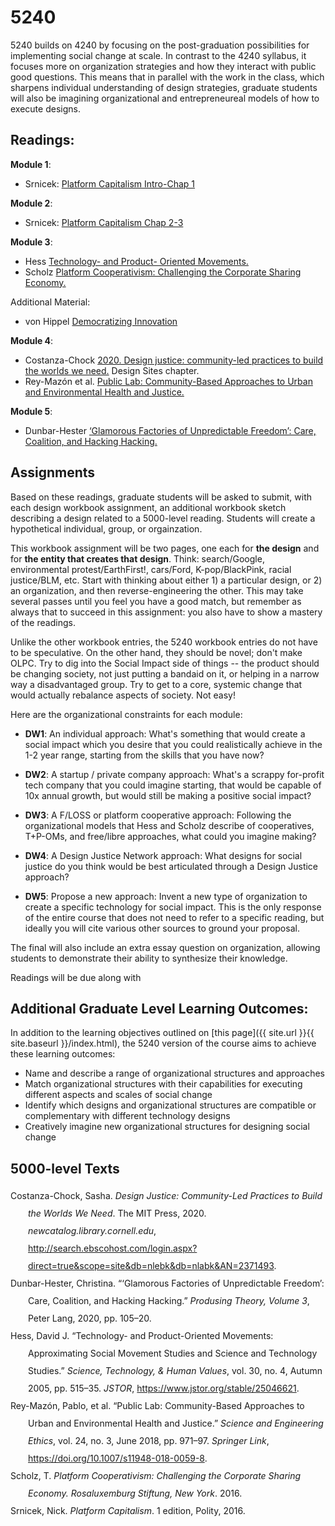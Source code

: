 # 5240

5240 builds on 4240 by focusing on the post-graduation possibilities for implementing social change at scale. In contrast to the 4240 syllabus, it focuses more on organization strategies and how they interact with public good questions. This means that in parallel with the work in the class, which sharpens individual understanding of design strategies, graduate students will also be imagining organizational and entrepreneureal models of how to execute designs.

## Readings:

**Module 1**:
- Srnicek: [Platform Capitalism Intro-Chap 1](http://search.ebscohost.com/login.aspx?direct=true&db=nlebk&AN=1444285&site=ehost-live&ebv=EB&ppid=pp_10)

**Module 2**:
- Srnicek: [Platform Capitalism Chap 2-3](http://search.ebscohost.com/login.aspx?direct=true&db=nlebk&AN=1444285&site=ehost-live&ebv=EB&ppid=pp_10)

**Module 3**:
- Hess [Technology- and Product- Oriented Movements.](https://www.jstor.org/stable/25046621)
- Scholz [Platform Cooperativism: Challenging the Corporate Sharing Economy.](https://rosalux.nyc/wp-content/uploads/2020/11/RLS-NYC_platformcoop.pdf)

Additional Material:
- von Hippel [Democratizing Innovation](https://newcatalog.library.cornell.edu/catalog/5475437)

**Module 4**:
- Costanza-Chock [2020. Design justice: community-led practices to build the worlds we need.](https://design-justice.pubpub.org/pub/yvwnnz7b/release/1) Design Sites chapter.
- Rey-Mazón et al. [Public Lab: Community-Based Approaches to Urban and Environmental Health and Justice.](https://doi.org/10.1007/s11948-018-0059-8)

**Module 5**:
- Dunbar-Hester [‘Glamorous Factories of Unpredictable Freedom’: Care, Coalition, and Hacking Hacking.](https://hcommons.org/deposits/objects/hc:40560/datastreams/CONTENT/content)

## Assignments
Based on these readings, graduate students will be asked to submit, with each design workbook assignment, an additional workbook sketch describing a design related to a 5000-level reading. Students will create a hypothetical individual, group, or orgainzation.

This workbook assignment will be two pages, one each for **the design** and for **the entity that creates that design**. Think: search/Google, environmental protest/EarthFirst!, cars/Ford, K-pop/BlackPink, racial justice/BLM, etc. Start with thinking about either 1) a particular design, or 2) an organization, and then reverse-engineering the other. This may take several passes until you feel you have a good match, but remember as always that to succeed in this assignment: you also have to show a mastery of the readings.

Unlike the other workbook entries, the 5240 workbook entries do not have to be speculative. On the other hand, they should be novel; don't make OLPC. Try to dig into the Social Impact side of things -- the product should be changing society, not just putting a bandaid on it, or helping in a narrow way a disadvantaged group. Try to get to a core, systemic change that would actually rebalance aspects of society. Not easy! 

Here are the organizational constraints for each module:
- **DW1**: An individual approach: What's something that would create a social impact which you desire that you could realistically achieve in the 1-2 year range, starting from the skills that you have now?

- **DW2**: A startup / private company approach: What's a scrappy for-profit tech company that you could imagine starting, that would be capable of 10x annual growth, but would still be making a positive social impact?

- **DW3**: A F/LOSS or platform cooperative approach: Following the organizational models that Hess and Scholz describe of cooperatives, T+P-OMs, and free/libre approaches, what could you imagine making?

- **DW4**: A Design Justice Network approach: What designs for social justice do you think would be best articulated through a Design Justice approach?

- **DW5**: Propose a new approach: Invent a new type of organization to create a specific technology for social impact. This is the only response of the entire course that does not need to refer to a specific reading, but ideally you will cite various other sources to ground your proposal.

The final will also include an extra essay question on organization, allowing students to demonstrate their ability to synthesize their knowledge.

Readings will be due along with

## Additional Graduate Level Learning Outcomes:

In addition to the learning objectives outlined on [this page]({{ site.url }}{{ site.baseurl }}/index.html), the 5240 version of the course aims to achieve these learning outcomes:
- Name and describe a range of organizational structures and approaches
- Match organizational structures with their capabilities for executing different aspects and scales of social change
- Identify which designs and organizational structures are compatible or complementary with different technology designs
- Creatively imagine new organizational structures for designing social change

## 5000-level Texts

<div class="csl-bib-body" style="line-height: 2; margin-left: 2em; text-indent:-2em;">
  <div class="csl-entry">Costanza-Chock, Sasha. <i>Design Justice: Community-Led Practices to Build the Worlds We Need</i>. The MIT Press, 2020. <i>newcatalog.library.cornell.edu</i>, <a href="http://search.ebscohost.com/login.aspx?direct=true&amp;scope=site&amp;db=nlebk&amp;db=nlabk&amp;AN=2371493">http://search.ebscohost.com/login.aspx?direct=true&amp;scope=site&amp;db=nlebk&amp;db=nlabk&amp;AN=2371493</a>.</div>
  <span class="Z3988" title="url_ver=Z39.88-2004&amp;ctx_ver=Z39.88-2004&amp;rfr_id=info%3Asid%2Fzotero.org%3A2&amp;rft_id=urn%3Aisbn%3A978-0-262-35686-2&amp;rft_val_fmt=info%3Aofi%2Ffmt%3Akev%3Amtx%3Abook&amp;rft.genre=book&amp;rft.btitle=Design%20justice%3A%20community-led%20practices%20to%20build%20the%20worlds%20we%20need&amp;rft.place=Cambridge&amp;rft.publisher=The%20MIT%20Press&amp;rft.aufirst=Sasha&amp;rft.aulast=Costanza-Chock&amp;rft.au=Sasha%20Costanza-Chock&amp;rft.date=2020&amp;rft.isbn=978-0-262-35686-2&amp;rft.language=English"></span>
  <div class="csl-entry">Dunbar-Hester, Christina. “‘Glamorous Factories of Unpredictable Freedom’: Care, Coalition, and Hacking Hacking.” <i>Produsing Theory, Volume 3</i>, Peter Lang, 2020, pp. 105–20.</div>
  <span class="Z3988" title="url_ver=Z39.88-2004&amp;ctx_ver=Z39.88-2004&amp;rfr_id=info%3Asid%2Fzotero.org%3A2&amp;rft_val_fmt=info%3Aofi%2Ffmt%3Akev%3Amtx%3Ajournal&amp;rft.genre=article&amp;rft.atitle=%E2%80%9CGlamorous%20factories%20of%20unpredictable%20freedom%E2%80%9D%3A%20Care%2C%20Coalition%2C%20and%20Hacking%20Hacking&amp;rft.jtitle=Produsing%20Theory%2C%20volume%203&amp;rft.aufirst=Christina&amp;rft.aulast=Dunbar-Hester&amp;rft.au=Christina%20Dunbar-Hester&amp;rft.date=2020&amp;rft.pages=105-120&amp;rft.spage=105&amp;rft.epage=120&amp;rft.language=en-US"></span>
  <div class="csl-entry">Hess, David J. “Technology- and Product-Oriented Movements: Approximating Social Movement Studies and Science and Technology Studies.” <i>Science, Technology, &amp; Human Values</i>, vol. 30, no. 4, Autumn 2005, pp. 515–35. <i>JSTOR</i>, <a href="https://www.jstor.org/stable/25046621">https://www.jstor.org/stable/25046621</a>.</div>
  <span class="Z3988" title="url_ver=Z39.88-2004&amp;ctx_ver=Z39.88-2004&amp;rfr_id=info%3Asid%2Fzotero.org%3A2&amp;rft_id=info%3Adoi%2F10.2307%2F25046621&amp;rft_val_fmt=info%3Aofi%2Ffmt%3Akev%3Amtx%3Ajournal&amp;rft.genre=article&amp;rft.atitle=Technology-%20and%20Product-Oriented%20Movements%3A%20Approximating%20Social%20Movement%20Studies%20and%20Science%20and%20Technology%20Studies&amp;rft.jtitle=Science%2C%20Technology%2C%20%26%20Human%20Values&amp;rft.volume=30&amp;rft.issue=4&amp;rft.aufirst=David%20J.&amp;rft.aulast=Hess&amp;rft.au=David%20J.%20Hess&amp;rft.date=2005&amp;rft.pages=515-535&amp;rft.spage=515&amp;rft.epage=535&amp;rft.issn=01622439"></span>
  <div class="csl-entry">Rey-Mazón, Pablo, et al. “Public Lab: Community-Based Approaches to Urban and Environmental Health and Justice.” <i>Science and Engineering Ethics</i>, vol. 24, no. 3, June 2018, pp. 971–97. <i>Springer Link</i>, <a href="https://doi.org/10.1007/s11948-018-0059-8">https://doi.org/10.1007/s11948-018-0059-8</a>.</div>
  <span class="Z3988" title="url_ver=Z39.88-2004&amp;ctx_ver=Z39.88-2004&amp;rfr_id=info%3Asid%2Fzotero.org%3A2&amp;rft_id=info%3Adoi%2F10.1007%2Fs11948-018-0059-8&amp;rft_val_fmt=info%3Aofi%2Ffmt%3Akev%3Amtx%3Ajournal&amp;rft.genre=article&amp;rft.atitle=Public%20Lab%3A%20Community-Based%20Approaches%20to%20Urban%20and%20Environmental%20Health%20and%20Justice&amp;rft.jtitle=Science%20and%20Engineering%20Ethics&amp;rft.stitle=Sci%20Eng%20Ethics&amp;rft.volume=24&amp;rft.issue=3&amp;rft.aufirst=Pablo&amp;rft.aulast=Rey-Maz%C3%B3n&amp;rft.au=Pablo%20Rey-Maz%C3%B3n&amp;rft.au=Hagit%20Keysar&amp;rft.au=Shannon%20Dosemagen&amp;rft.au=Catherine%20D%E2%80%99Ignazio&amp;rft.au=Don%20Blair&amp;rft.date=2018-06-01&amp;rft.pages=971-997&amp;rft.spage=971&amp;rft.epage=997&amp;rft.issn=1471-5546&amp;rft.language=en"></span>
  <div class="csl-entry">Scholz, T. <i>Platform Cooperativism: Challenging the Corporate Sharing Economy. Rosaluxemburg Stiftung, New York</i>. 2016.</div>
  <span class="Z3988" title="url_ver=Z39.88-2004&amp;ctx_ver=Z39.88-2004&amp;rfr_id=info%3Asid%2Fzotero.org%3A2&amp;rft_val_fmt=info%3Aofi%2Ffmt%3Akev%3Amtx%3Abook&amp;rft.genre=book&amp;rft.btitle=Platform%20Cooperativism%3A%20Challenging%20the%20Corporate%20Sharing%20Economy.%20Rosaluxemburg%20Stiftung%2C%20New%20York&amp;rft.aufirst=T.&amp;rft.aulast=Scholz&amp;rft.au=T.%20Scholz&amp;rft.date=2016"></span>
  <div class="csl-entry">Srnicek, Nick. <i>Platform Capitalism</i>. 1 edition, Polity, 2016.</div>
  <span class="Z3988" title="url_ver=Z39.88-2004&amp;ctx_ver=Z39.88-2004&amp;rfr_id=info%3Asid%2Fzotero.org%3A2&amp;rft_id=urn%3Aisbn%3A978-1-5095-0487-9&amp;rft_val_fmt=info%3Aofi%2Ffmt%3Akev%3Amtx%3Abook&amp;rft.genre=book&amp;rft.btitle=Platform%20Capitalism&amp;rft.place=Cambridge%2C%20UK%20%3B%20Malden%2C%20MA&amp;rft.publisher=Polity&amp;rft.edition=1%20edition&amp;rft.aufirst=Nick&amp;rft.aulast=Srnicek&amp;rft.au=Nick%20Srnicek&amp;rft.date=2016-12-27&amp;rft.tpages=120&amp;rft.isbn=978-1-5095-0487-9&amp;rft.language=English"></span>
</div>
